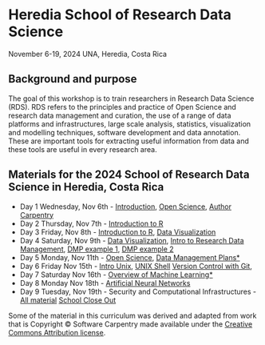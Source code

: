 
# Heredia School of Research Data Science 
November 6-19, 2024
UNA, Heredia, Costa Rica

## Background and purpose 
The goal of this workshop is to train researchers in Research Data Science (RDS). RDS refers to the principles and practice of Open Science and research data management and curation, the use of a range of data platforms and infrastructures, large scale analysis, statistics, visualization and modelling techniques, software development and data annotation. These are important tools for extracting useful information from data and these tools are useful in every research area. 

## Materials for the 2024 School of Research Data Science in Heredia, Costa Rica

   * Day 1 Wednesday, Nov 6th - [Introduction]( ), [Open Science]( ), [Author Carpentry](https://github.com/CODATA-RDA-DataScienceSchools/Materials/blob/master/docs/DataHeredia2024/Author_carpentry/README.md)
   * Day 2 Thursday, Nov 7th - [Introduction to R](https://github.com/CODATA-RDA-DataScienceSchools/Materials/tree/master/docs/DataHeredia2024/R) 
   * Day 3 Friday, Nov 8th - [Introduction to R](https://github.com/CODATA-RDA-DataScienceSchools/Materials/tree/master/docs/DataHeredia2024/R), [Data Visualization]( )
   * Day 4 Saturday, Nov 9th - [Data Visualization]( ), [Intro to Research Data Management]( ), [DMP example 1]( ), [DMP example 2]( )
   * Day 5 Monday, Nov 11th - [Open Science]( ), [Data Management Plans*]( )
   * Day 6 Friday Nov 15th - [Intro Unix]( ), [UNIX Shell]( ) [Version Control with Git]( ), 
   * Day 7 Saturday Nov 16th - [Overview of Machine Learning*]( )
   * Day 8 Monday Nov 18th - [Artificial Neural Networks]( )
   * Day 9 Tuesday, Nov 19th - Security and Computational Infrastructures - [All material]( ) [School Close Out]()

Some of the material in this curriculum was derived and adapted from work that is Copyright © Software Carpentry made available under the [Creative Commons Attribution license](https://creativecommons.org/licenses/by/4.0/). 
